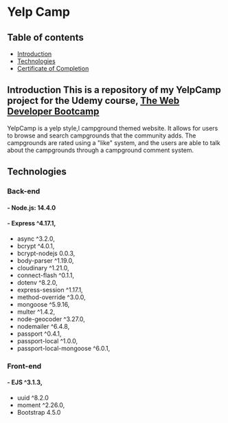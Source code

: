 # Yelp Camp

## Table of contents
* [Introduction](#introduction)
* [Technologies](#technologies)
* [Certificate of Completion](#certificate-of-completion)

## Introduction This is a repository of my YelpCamp project for the Udemy course, [The Web Developer Bootcamp](https://www.udemy.com/course/the-web-developer-bootcamp/)
YelpCamp is a yelp style,l campground themed website. It allows for users to browse and search campgrounds that the community adds. The campgrounds are rated using a "like" system, and the users are able to talk about the campgrounds through a campground comment system.

## Technologies
### Back-end
#### - Node.js:  14.4.0
#### - Express ^4.17.1,
- async ^3.2.0,
- bcrypt ^4.0.1,
- bcrypt-nodejs 0.0.3,
- body-parser ^1.19.0,
- cloudinary ^1.21.0,
- connect-flash ^0.1.1,
- dotenv ^8.2.0,
- express-session ^1.17.1,
- method-override ^3.0.0,
- mongoose ^5.9.16,
- multer ^1.4.2,
- node-geocoder ^3.27.0,
- nodemailer ^6.4.8,
- passport ^0.4.1,
- passport-local ^1.0.0,
- passport-local-mongoose ^6.0.1,

### Front-end
#### - EJS ^3.1.3,
- uuid ^8.2.0
- moment ^2.26.0,
- Bootstrap 4.5.0
